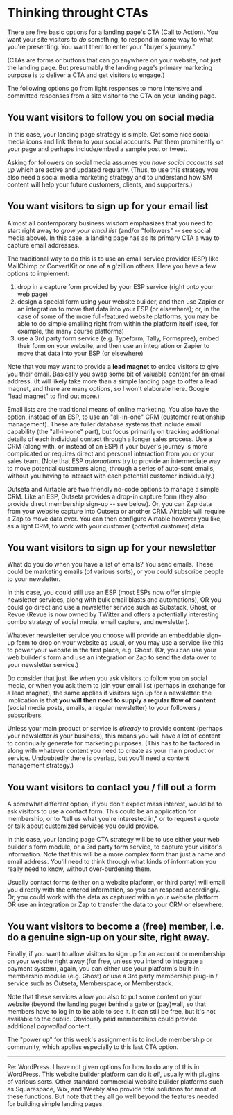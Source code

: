 # Thinking throught CTAs

There are five basic options for a landing page's CTA (Call to Action). You want your site visitors to *do* something, to respond in some way to what you're presenting. You want them to enter your "buyer's journey." 

(CTAs are forms or buttons that can go anywhere on your website, not just the landing page. But presumably the landing page's primary marketing purpose is to deliver a CTA and get visitors to engage.)

The following options go from light responses to more intensive and committed responses from a site visitor to the CTA on your landing page.

## You want visitors to follow you on social media

In this case, your landing page strategy is simple. Get some nice social media icons and link them to your social accounts. Put them prominently on your page and perhaps include/embed a sample post or tweet.

Asking for followers on social media assumes you *have social accounts set up* which are active and updated regularly. (Thus, to use this strategy you also need a social media marketing strategy and to understand how SM content will help your future customers, clients, and supporters.)

## You want visitors to sign up for your email list

Almost all contemporary business wisdom emphasizes that you need to start right away to *grow your email list* (and/or "followers" -- see social media above). In this case, a landing page has as its primary CTA a way to capture email addresses.

The traditional way to do this is to use an email service provider (ESP) like MailChimp or ConvertKit or one of a g'zillion others. Here you have a few options to implement:

1. drop in a capture form provided by your ESP service (right onto your web page)
2. design a special form using your website builder, and then use Zapier or an integration to move that data into your ESP (or elsewhere); or, in the case of some of the more full-featured website platforms, you may be able to do simple emailing right from within the platform itself (see, for example, the many course platforms)
3. use a 3rd party form service (e.g. Typeform, Tally, Formspree), embed their form on your website, and then use an integration or Zapier to move that data into your ESP (or elsewhere)

Note that you may want to provide a **lead magnet** to entice visitors to give you their email. Basically you swap some bit of valuable content for an email address. (It will likely take more than a simple landing page to offer a lead magnet, and there are many options, so I won't elaborate here. Google "lead magnet" to find out more.)

Email lists are the traditional means of online marketing. You also have the option, instead of an ESP, to use an "all-in-one" CRM (customer relationship management). These are fuller database systems that include email capability (the "all-in-one" part), but focus primarily on tracking additional details of each individual contact through a longer sales process. Use a CRM (along with, or instead of an ESP) if your buyer's journey is more complicated or requires direct and personal interaction from you or your sales team. (Note that ESP *automations* try to provide an intermediate way to move potential customers along, through a series of auto-sent emails, without you having to interact with each potential customer individually.)

Outseta and Airtable are two friendly no-code options to manage a simple CRM. Like an ESP, Outseta provides a drop-in capture form (they also provide direct membership sign-up -- see below). Or, you can Zap data from your website capture into Outseta or another CRM. Airtable will require a Zap to move data over. You can then configure Airtable however you like, as a light CRM, to work with your customer (potential customer) data.

## You want visitors to sign up for your newsletter

What do you do when you have a list of emails? You send emails. These could be marketing emails (of various sorts), or you could subscribe people to your newsletter.

In this case, you could still use an ESP (most ESPs now offer simple newsletter services, along with bulk email blasts and automations), OR you could go direct and use a newsletter service such as Substack, Ghost, or Revue (Revue is now owned by TWitter and offers a potentially interesting combo strategy of social media, email capture, and newsletter). 

Whatever newsletter service you choose will provide an embeddable sign-up form to drop on your website as usual, or you may use a service like this to power your website in the first place, e.g. Ghost. (Or, you can use your web builder's form and use an integration or Zap to send the data over to your newsletter service.)

Do consider that just like when you ask visitors to follow you on social media, or when you ask them to join your email list (perhaps in exchange for a lead magnet), the same applies if visitors sign up for a newsletter: the implication is that **you will then need to supply a regular flow of content** (social media posts, emails, a regular newsletter) to your followers / subscribers. 

Unless your main product or service is *already* to provide content (perhaps your newsletter *is* your business), this means you will have a lot of content to continually generate for marketing purposes. (This has to be factored in along with whatever content you need to create as your main product or service. Undoubtedly there is overlap, but you'll need a content management strategy.)

## You want visitors to contact you / fill out a form

A somewhat different option, if you don't expect mass interest, would be to ask visitors to use a contact form. This could be an application for membership, or to "tell us what you're interested in," or to request a quote or talk about customized services you could provide.

In this case, your landing page CTA strategy will be to use either your web builder's form module, or a 3rd party form service, to capture your visitor's information. Note that this will be a more complex form than just a name and email address. You'll need to think through what kinds of information you really need to know, without over-burdening them. 

Usually contact forms (either on a website platform, or third party) will email you directly with the entered information, so you can respond accordingly. Or, you could work with the data as captured within your website platform OR use an integration or Zap to transfer the data to your CRM or elsewhere.

## You want visitors to become a (free) member, i.e. do a genuine sign-up on your site, right away.

Finally, if you want to allow visitors to sign up for an account or membership on your website right away (for free, unless you intend to integrate a payment system), again, you can either use your platform's built-in membership module (e.g. Ghost) or use a 3rd party membership plug-in / service such as Outseta, Memberspace, or Memberstack. 

Note that these services allow you also to put some content on your website (beyond the landing page) behind a gate or (pay)wall, so that members have to log in to be able to see it. It can still be free, but it's not available to the public. Obviously paid memberships could provide additional *paywalled* content.

The "power up" for this week's assignment is to include membership or community, which applies especially to this last CTA option.

---

Re: WordPress. I have not given options for how to do any of this in WordPress. This website builder platform can do it *all*, usually with plugins of various sorts. Other standard commercial website builder platforms such as Squarespace, Wix, and Weebly also provide total solutions for most of these functions. But note that they all go well beyond the features needed for building simple landing pages.

